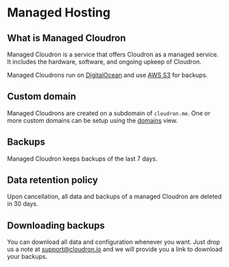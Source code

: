 # Managed Hosting

## What is Managed Cloudron

Managed Cloudron is a service that offers Cloudron as a managed service.
It includes the hardware, software, and ongoing upkeep of Cloudron.

Managed Cloudrons run on [DigitalOcean](https://digitalocean.com) and use
[AWS S3](https://aws.amazon.com/s3/) for backups.

## Custom domain

Managed Cloudrons are created on a subdomain of `cloudron.me`. One or more custom
domains can be setup using the [domains](domains/) view.

## Backups

Managed Cloudron keeps backups of the last 7 days.

## Data retention policy

Upon cancellation, all data and backups of a managed Cloudron are deleted in 30 days.

## Downloading backups

You can download all data and configuration whenever you want. Just drop us a note at
support@cloudron.io and we will provide you a link to download your backups.
